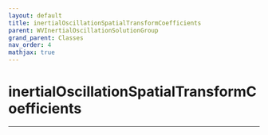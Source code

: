 ```yaml
---
layout: default
title: inertialOscillationSpatialTransformCoefficients
parent: WVInertialOscillationSolutionGroup
grand_parent: Classes
nav_order: 4
mathjax: true
---
```


#  inertialOscillationSpatialTransformCoefficients




---

